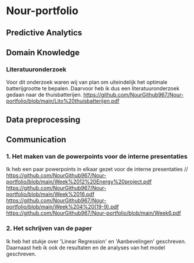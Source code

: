 # Nour-portfolio
## Predictive Analytics
## Domain Knowledge
### Literatuuronderzoek
Voor dit onderzoek waren wij van plan om uiteindelijk het optimale batterijgrootte te bepalen. Daarvoor heb ik dus een literatuuronderzoek gedaan naar de thuisbatterijen.
https://github.com/NourGithub967/Nour-portfolio/blob/main/Lito%20thuisbatterijen.pdf
## Data preprocessing
## Communication
### 1. Het maken van de powerpoints voor de interne presentaties
Ik heb een paar powerpoints in elkaar gezet voor de interne presentaties //
https://github.com/NourGithub967/Nour-portfolio/blob/main/Week%2012%20Energy%20project.pdf
https://github.com/NourGithub967/Nour-portfolio/blob/main/Week%2016.pdf
https://github.com/NourGithub967/Nour-portfolio/blob/main/Week%204%20(19-9).pdf
https://github.com/NourGithub967/Nour-portfolio/blob/main/Week6.pdf
### 2. Het schrijven van de paper
Ik heb het stukje over 'Linear Regression' en 'Aanbevelingen' geschreven. Daarnaast heb ik ook de resultaten en de analyses van het model geschreven.

